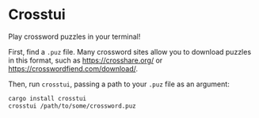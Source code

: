 # Crosstui

Play crossword puzzles in your terminal!

First, find a `.puz` file. Many crossword sites allow you to download puzzles in this format, such as <https://crosshare.org/> or <https://crosswordfiend.com/download/>.

Then, run `crosstui`, passing a path to your `.puz` file as an argument:

```sh
cargo install crosstui
crosstui /path/to/some/crossword.puz
```
